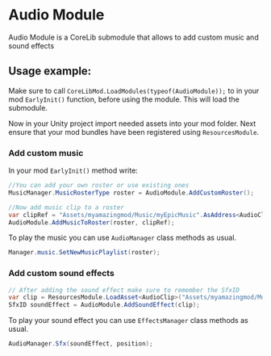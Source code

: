 # Audio Module
Audio Module is a CoreLib submodule that allows to add custom music and sound effects

## Usage example:
Make sure to call `CoreLibMod.LoadModules(typeof(AudioModule));` to in your mod `EarlyInit()` function, before using the module. This will load the submodule.

Now in your Unity project import needed assets into your mod folder. Next ensure that your mod bundles have been registered using `ResourcesModule`.

### Add custom music

In your mod `EarlyInit()` method write:
```cs
//You can add your own roster or use existing ones
MusicManager.MusicRosterType roster = AudioModule.AddCustomRoster();

//Now add music clip to a roster
var clipRef = "Assets/myamazingmod/Music/myEpicMusic".AsAddress<AudioClip>();
AudioModule.AddMusicToRoster(roster, clipRef);
```
To play the music you can use `AudioManager` class methods as usual.
```cs
Manager.music.SetNewMusicPlaylist(roster);
```

### Add custom sound effects

```cs
// After adding the sound effect make sure to remember the SfxID
var clip = ResourcesModule.LoadAsset<AudioClip>("Assets/myamazingmod/Music/my-sound-effect");
SfxID soundEffect = AudioModule.AddSoundEffect(clip);
```
To play your sound effect you can use `EffectsManager` class methods as usual.
```cs
AudioManager.Sfx(soundEffect, position);
```